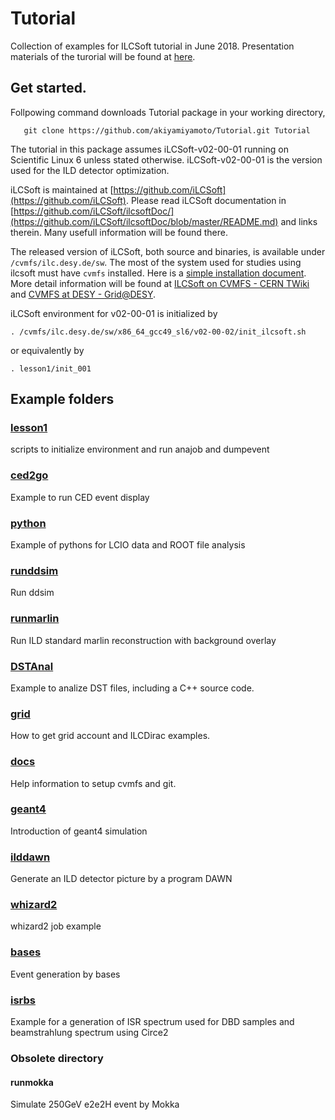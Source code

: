 # Tutorial
Collection of examples for ILCSoft tutorial in June 2018.
Presentation materials of the turorial will be found at [here](https://kds.kek.jp/indico/event/27935/contribution/0/material/slides/0.pptx).

##  Get started.

Follpowing command downloads Tutorial package in your working directory, 
``` 
   git clone https://github.com/akiyamiyamoto/Tutorial.git Tutorial
```

The tutorial in this package assumes iLCSoft-v02-00-01 running on Scientific Linux 6
unless stated otherwise. iLCSoft-v02-00-01 is the version used for the ILD detector 
optimization. 

iLCSoft is maintained at [https://github.com/iLCSoft](https://github.com/iLCSoft).
Please read iLCSoft documentation in 
[https://github.com/iLCSoft/ilcsoftDoc/](https://github.com/iLCSoft/ilcsoftDoc/blob/master/README.md)
and links therein.  Many usefull information will be found there.

The released version of iLCSoft, both source and binaries, is available under `/cvmfs/ilc.desy.de/sw`. 
The most of the system used for studies using ilcsoft must have `cvmfs` installed. Here is
a [simple installation document](docs/setup-cvmfs.md). More detail information will be found 
at
[ILCSoft on CVMFS - CERN TWiki](https://twiki.cern.ch/twiki/bin/view/CLIC/CLICCvmfs) and 
[CVMFS at DESY - Grid@DESY](http://grid.desy.de/cvmfs/).

iLCSoft environment for v02-00-01 is initialized by 

```
. /cvmfs/ilc.desy.de/sw/x86_64_gcc49_sl6/v02-00-02/init_ilcsoft.sh
```

or equivalently by 
```
. lesson1/init_001
```

## Example folders

### [lesson1](lesson1)

scripts to initialize environment and run anajob and dumpevent

### [ced2go](ced2go)

Example to run CED event display

### [python](python)

Example of pythons for LCIO data and ROOT file analysis

### [runddsim](runddsim)

Run ddsim 

### [runmarlin](runmalin)

Run ILD standard marlin reconstruction with background overlay 

### [DSTAnal](DSTAnal)

Example to analize DST files, including a C++ source code.

### [grid](grid)

How to get grid account and ILCDirac examples.

### [docs](docs)

Help information to setup cvmfs and git.

### [geant4](geant4)

Introduction of geant4 simulation 

### [ilddawn](ilddawn)
 
Generate an ILD detector picture by a program DAWN

### [whizard2](whizard2)

whizard2 job example

### [bases](bases)

Event generation by bases

### [isrbs](isrbs)

Example for a generation of ISR spectrum used for DBD samples and beamstrahlung spectrum using Circe2


### Obsolete directory

#### runmokka

Simulate 250GeV e2e2H event by Mokka


